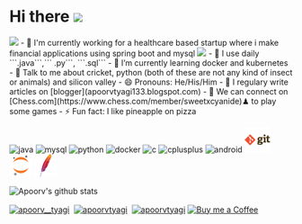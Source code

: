 # Hi there <img src="https://github.com/TheDudeThatCode/TheDudeThatCode/blob/master/Assets/Hi.gif" width="29px"> 
<img src="https://camo.githubusercontent.com/992babdffd8c74a1502de375fbdf7e4d54773242/68747470733a2f2f6d656469612e67697068792e636f6d2f6d656469612f53576f536b4e36447854737a71494b4571762f67697068792e676966" width="300px">
- 🏦 I'm currently working for a healthcare based startup where i make financial applications using spring boot and mysql <img src="https://media.giphy.com/media/WUlplcMpOCEmTGBtBW/giphy.gif" width="30">
- 🤔 I use daily ```.java```,``` .py```, ```.sql```
- 🌱 I’m currently learning docker and kubernetes
- 💬 Talk to me about cricket, python (both of these are not any kind of insect or animals) and silicon valley
- 😄 Pronouns: He/His/Him
- 📝 I regulary write articles on [blogger](apoorvtyagi133.blogspot.com)
- 👯 We can connect on [Chess.com](https://www.chess.com/member/sweetxcyanide)♟ to play some games
- ⚡ Fun fact: I like pineapple on pizza 


<p align="left">
<img src="https://devicons.github.io/devicon/devicon.git/icons/java/java-original-wordmark.svg" alt="java" width="55" height="55"/> 
<img src="https://devicons.github.io/devicon/devicon.git/icons/mysql/mysql-original-wordmark.svg" alt="mysql" width="55" height="60"/> 
<img src="https://devicons.github.io/devicon/devicon.git/icons/python/python-original-wordmark.svg" alt="python" width="60" height="60"/>
<img src="https://devicons.github.io/devicon/devicon.git/icons/docker/docker-original-wordmark.svg" alt="docker" width="45" height="40"/> 
<img src="https://devicons.github.io/devicon/devicon.git/icons/c/c-original.svg" alt="c" width="40" height="40"/> 
<img src="https://devicons.github.io/devicon/devicon.git/icons/cplusplus/cplusplus-original.svg" alt="cplusplus" width="40" height="40"/> 
<img src="https://devicons.github.io/devicon/devicon.git/icons/android/android-original-wordmark.svg" alt="android" width="40" height="40"/>
<img src="https://raw.githubusercontent.com/github/explore/80688e429a7d4ef2fca1e82350fe8e3517d3494d/topics/git/git.png" alt="GIT" width="45" height="45"/> 
<img src="https://raw.githubusercontent.com/github/explore/80688e429a7d4ef2fca1e82350fe8e3517d3494d/topics/jupyter-notebook/jupyter-notebook.png" alt="IPYNB" width="40" height="40"/> 
<img src="https://raw.githubusercontent.com/github/explore/80688e429a7d4ef2fca1e82350fe8e3517d3494d/topics/maven/maven.png" alt="MAVEN" width="40" height="40"/> 
</p>


![Apoorv's github stats](https://github-readme-stats.vercel.app/api?username=apoorvtyagi&show_icons=true&title_color=fff&icon_color=79ff97&text_color=9f9f9f&bg_color=151515&hide=["stars"])

<a href="https://twitter.com/apoorv__tyagi" target="blank"><img align="center" src="https://cdn.jsdelivr.net/npm/simple-icons@3.0.1/icons/twitter.svg" alt="apoorv__tyagi" height="20" width="20" /></a>&nbsp;
<a href="https://linkedin.com/in/apoorvtyagi" target="blank"><img align="center" src="https://cdn.jsdelivr.net/npm/simple-icons@3.0.1/icons/linkedin.svg" alt="apoorvtyagi" height="20" width="20" /></a>&nbsp;
<a href="https://medium.com/@apoorvtyagi" target="blank"><img align="center" src="https://cdn.jsdelivr.net/npm/simple-icons@3.0.1/icons/medium.svg" alt="apoorvtyagi" height="20" width="20" /></a>
<a href="https://www.buymeacoffee.com/apoorvtyagi"><img align="center" alt="Buy me a Coffee" width="22px" src="https://cdn.jsdelivr.net/npm/simple-icons@3.0.1/icons/buymeacoffee.svg" /></a>
<!--START_SECTION:waka-->

<!--END_SECTION:waka-->

<!--

- 🔭 I’m currently working on ...
- 🌱 I’m currently learning ...
- 👯 I’m looking to collaborate on ...
- 🤔 I’m looking for help with ...
- 💬 Ask me about ...
- 📫 How to reach me: ...
- ⚡ Fun fact: ...
- 📫 Reach me on ✨[Twitter](https://www.twitter.com/apoorv__tyagi) ; ✨[LinkedIn](https://www.linkedin.com/in/apoorvtyagi/)

<img src="https://raw.githubusercontent.com/github/explore/80688e429a7d4ef2fca1e82350fe8e3517d3494d/topics/python/python.png" alt="PY" width="40" height="40"/> 

[![alt text][1.1]][1] [![alt text][2.1]][2] 
[1.1]: http://i.imgur.com/tXSoThF.png (twitter)
[2.1]: http://i.imgur.com/0o48UoR.png (github)
[1]: http://www.twitter.com/apoorv__tyagi
[2]: http://www.github.com/apoorvtyagi
&nbsp; <a href="https://linkedin.com/in/apoorvtyagi" target="blank"><img src="https://cdn.jsdelivr.net/npm/simple-icons@3.0.1/icons/linkedin.svg" alt="apoorvtyagi" height="15"   width="15" /></a>
[![Top Langs](https://github-readme-stats.vercel.app/api/top-langs/?username=apoorvtyagi)](https://github.com/anuraghazra/github-readme-stats)

-->
